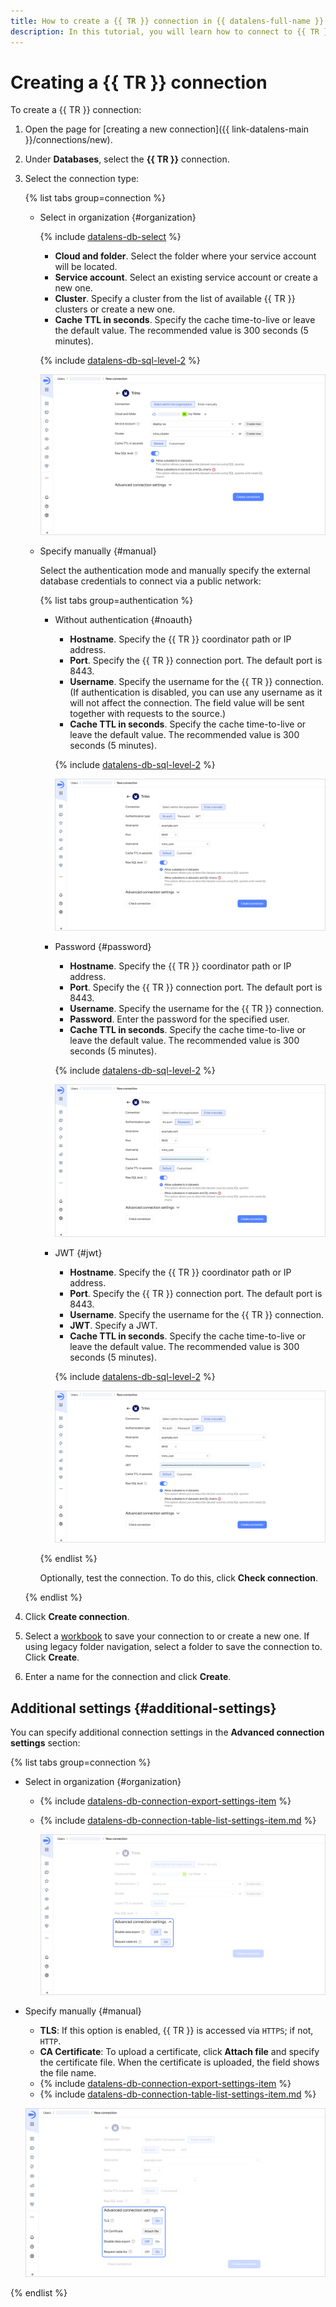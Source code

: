 ```yaml
---
title: How to create a {{ TR }} connection in {{ datalens-full-name }}
description: In this tutorial, you will learn how to connect to {{ TR }} in {{ datalens-short-name }}.
---
```


# Creating a {{ TR }} connection

To create a {{ TR }} connection:



1. Open the page for [creating a new connection]({{ link-datalens-main }}/connections/new).
1. Under **Databases**, select the **{{ TR }}** connection.
1. Select the connection type:

   {% list tabs group=connection %}

   - Select in organization {#organization}

     {% include [datalens-db-select](../../../_includes/datalens/datalens-db-select-2.md) %}

     * **Cloud and folder**. Select the folder where your service account will be located.
     * **Service account**. Select an existing service account or create a new one.
     * **Cluster**. Specify a cluster from the list of available {{ TR }} clusters or create a new one.
     * **Cache TTL in seconds**. Specify the cache time-to-live or leave the default value. The recommended value is 300 seconds (5 minutes).

     {% include [datalens-db-sql-level-2](../../../_includes/datalens/datalens-db-connection-sql-level-2.md) %}

     ![image](../../../_assets/datalens/operations/connection/connection-trino-yc.png)

   - Specify manually {#manual}

     Select the authentication mode and manually specify the external database credentials to connect via a public network:

     {% list tabs group=authentication %}

     - Without authentication {#noauth}

       * **Hostname**. Specify the {{ TR }} coordinator path or IP address.
       * **Port**. Specify the {{ TR }} connection port. The default port is 8443.
       * **Username**. Specify the username for the {{ TR }} connection. (If authentication is disabled, you can use any username as it will not affect the connection. The field value will be sent together with requests to the source.)
       * **Cache TTL in seconds**. Specify the cache time-to-live or leave the default value. The recommended value is 300 seconds (5 minutes).

       {% include [datalens-db-sql-level-2](../../../_includes/datalens/datalens-db-connection-sql-level-2.md) %}

       ![image](../../../_assets/datalens/operations/connection/connection-trino-yc-free.png)

     - Password {#password}

       * **Hostname**. Specify the {{ TR }} coordinator path or IP address.
       * **Port**. Specify the {{ TR }} connection port. The default port is 8443.
       * **Username**. Specify the username for the {{ TR }} connection.
       * **Password**. Enter the password for the specified user.
       * **Cache TTL in seconds**. Specify the cache time-to-live or leave the default value. The recommended value is 300 seconds (5 minutes).

       {% include [datalens-db-sql-level-2](../../../_includes/datalens/datalens-db-connection-sql-level-2.md) %}

       ![image](../../../_assets/datalens/operations/connection/connection-trino-yc-pw.png)

     - JWT {#jwt}

       * **Hostname**. Specify the {{ TR }} coordinator path or IP address.
       * **Port**. Specify the {{ TR }} connection port. The default port is 8443.
       * **Username**. Specify the username for the {{ TR }} connection.
       * **JWT**. Specify a JWT.
       * **Cache TTL in seconds**. Specify the cache time-to-live or leave the default value. The recommended value is 300 seconds (5 minutes).

       {% include [datalens-db-sql-level-2](../../../_includes/datalens/datalens-db-connection-sql-level-2.md) %}

       ![image](../../../_assets/datalens/operations/connection/connection-trino-yc-jwt.png)

     {% endlist %}

     Optionally, test the connection. To do this, click **Check connection**.
     
   {% endlist %}

1. Click **Create connection**.
1. Select a [workbook](../../workbooks-collections/index.md) to save your connection to or create a new one. If using legacy folder navigation, select a folder to save the connection to. Click **Create**.
1. Enter a name for the connection and click **Create**.

## Additional settings {#additional-settings}

You can specify additional connection settings in the **Advanced connection settings** section:

{% list tabs group=connection %}

- Select in organization {#organization}

  * {% include [datalens-db-connection-export-settings-item](../../../_includes/datalens/operations/datalens-db-connection-export-settings-item.md) %}
  * {% include [datalens-db-connection-table-list-settings-item.md](../../../_includes/datalens/operations/datalens-db-connection-table-list-settings-item.md) %}

     ![image](../../../_assets/datalens/operations/connection/connection-trino-yc-additional.png)

- Specify manually {#manual}

  * **TLS**: If this option is enabled, {{ TR }} is accessed via `HTTPS`; if not, `HTTP`.
  * **CA Certificate**: To upload a certificate, click **Attach file** and specify the certificate file. When the certificate is uploaded, the field shows the file name.
  * {% include [datalens-db-connection-export-settings-item](../../../_includes/datalens/operations/datalens-db-connection-export-settings-item.md) %}
  * {% include [datalens-db-connection-table-list-settings-item.md](../../../_includes/datalens/operations/datalens-db-connection-table-list-settings-item.md) %}

  ![image](../../../_assets/datalens/operations/connection/connection-trino-yc-manwal-additional.png)

{% endlist %}
